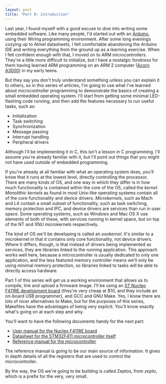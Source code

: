 ```yaml
---
layout: post
title: "Part 0: Introduction"
---
```

Last year, I found myself with a good excuse to dive into writing some embedded software. Like many people, I'd started out with an [Arduino](http://www.arduino.cc/), using their Wiring programming environment. After some long evenings cozying up to Atmel datasheets, I felt comfortable abandoning the Arduino IDE and writing everything from the ground up as a learning exercise. When I felt confident enough with that, I moved on to ARM microcontrollers. They're a little more difficult to initialize, but I have a nostalgic fondness for them having learned ARM programming on an ARM 2 computer ([Acorn A3000](http://en.wikipedia.org/wiki/Acorn_Archimedes#A3000_and_A5000)) in my early teens.

But they say you don't truly understand something unless you can explain it to others, so in this series of articles, I'm going to use what I've learned about microcontroller programming to demonstrate the basics of creating a small embedded operating system. I'll start from getting some minimal LED-flashing code running, and then add the features necessary to run useful tasks, such as:

* Initialization
* Task switching
* Synchronization
* Message passing
* Interrupt handling
* Peripheral drivers

Although I'll be implementing it in C, this isn't a lesson in C programming. I'll assume you're already familiar with it, but I'll point out things that you might not have used outside of embedded programming.

If you're already at all familiar with what an operating system does, you'll know that it runs at the lowest level, directly controlling the processor. There are many kinds of OS, and one way in which they differ is in how much functionality is contained within the core of the OS, called the *kernel*. *Monolithic kernels* as found in most Unix-like operating systems contain all of the core functionality and device drivers. *Microkernels*, such as Mach and L4 contain a small subset of functionality, such as task switching, memory protection and IPC, and device drivers are services than run in user space. Some operating systems, such as Windows and Mac OS X use elements of both of these, with services running in kernel space, but on top of the NT and XNU microkernels respectively.

The kind of OS we'll be developing is called an *exokernel*. It's similar to a microkernel in that it contains only core functionality, not device drivers. Where it differs, though, is that instead of drivers being implemented as services, they are libraries linked to the running application. This approach works well here, because a microcontroller is usually dedicated to only one application, and the less featured memory controller means we'll only be using minimal memory protection, so libraries linked to tasks will be able to directly access hardware.

Part 1 of this series will get us a working environment that allows us to compile, link and upload a firmware image. I'll be using an [ST Nucleo F411RE development board](http://www.st.com/web/catalog/tools/FM116/SC959/SS1532/LN1847/PF260320) (they're very cheap at $10, and they include an on-board USB programmer), and GCC and GNU Make. Yes, I know there are lots of nicer alternatives to Make, but for the purposes of this series, Makefiles have the advantages of being very explicit. You'll know exactly what's going on at each step and why.

You'll want to have the following documents handy for the next part:

* [User manual for the Nucleo F411RE board](http://www.st.com/st-web-ui/static/active/en/resource/technical/document/user_manual/DM00105823.pdf)
* [Datasheet for the STM32F411 microcontroller itself](http://www.st.com/web/en/resource/technical/document/datasheet/DM00115249.pdf)
* [Reference manual for the microcontroller](http://www.st.com/web/en/resource/technical/document/reference_manual/DM00119316.pdf)

The reference manual is going to be our main source of information. It gives in depth details of all the registers that are used to control the microcontroller.

By the way, the OS we're going to be building is called Zeptos, from *zepto*, which is a prefix for the very, very small.
